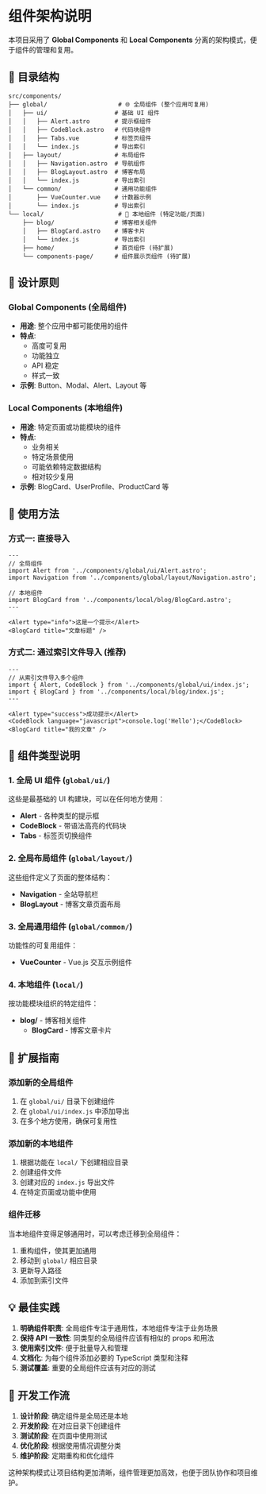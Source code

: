 # 组件架构说明

本项目采用了 **Global Components** 和 **Local Components** 分离的架构模式，便于组件的管理和复用。

## 📁 目录结构

```
src/components/
├── global/                    # 🌐 全局组件 (整个应用可复用)
│   ├── ui/                   # 基础 UI 组件
│   │   ├── Alert.astro       # 提示框组件
│   │   ├── CodeBlock.astro   # 代码块组件
│   │   ├── Tabs.vue          # 标签页组件
│   │   └── index.js          # 导出索引
│   ├── layout/               # 布局组件
│   │   ├── Navigation.astro  # 导航组件
│   │   ├── BlogLayout.astro  # 博客布局
│   │   └── index.js          # 导出索引
│   └── common/               # 通用功能组件
│       ├── VueCounter.vue    # 计数器示例
│       └── index.js          # 导出索引
└── local/                     # 📍 本地组件 (特定功能/页面)
    ├── blog/                 # 博客相关组件
    │   ├── BlogCard.astro    # 博客卡片
    │   └── index.js          # 导出索引
    ├── home/                 # 首页组件 (待扩展)
    └── components-page/      # 组件展示页组件 (待扩展)
```

## 🎯 设计原则

### Global Components (全局组件)
- **用途**: 整个应用中都可能使用的组件
- **特点**: 
  - 高度可复用
  - 功能独立
  - API 稳定
  - 样式一致
- **示例**: Button、Modal、Alert、Layout 等

### Local Components (本地组件)
- **用途**: 特定页面或功能模块的组件
- **特点**:
  - 业务相关
  - 特定场景使用
  - 可能依赖特定数据结构
  - 相对较少复用
- **示例**: BlogCard、UserProfile、ProductCard 等

## 📝 使用方法

### 方式一: 直接导入

```astro
---
// 全局组件
import Alert from '../components/global/ui/Alert.astro';
import Navigation from '../components/global/layout/Navigation.astro';

// 本地组件
import BlogCard from '../components/local/blog/BlogCard.astro';
---

<Alert type="info">这是一个提示</Alert>
<BlogCard title="文章标题" />
```

### 方式二: 通过索引文件导入 (推荐)

```astro
---
// 从索引文件导入多个组件
import { Alert, CodeBlock } from '../components/global/ui/index.js';
import { BlogCard } from '../components/local/blog/index.js';
---

<Alert type="success">成功提示</Alert>
<CodeBlock language="javascript">console.log('Hello');</CodeBlock>
<BlogCard title="我的文章" />
```

## 🧩 组件类型说明

### 1. 全局 UI 组件 (`global/ui/`)
这些是最基础的 UI 构建块，可以在任何地方使用：

- **Alert** - 各种类型的提示框
- **CodeBlock** - 带语法高亮的代码块
- **Tabs** - 标签页切换组件

### 2. 全局布局组件 (`global/layout/`)
这些组件定义了页面的整体结构：

- **Navigation** - 全站导航栏
- **BlogLayout** - 博客文章页面布局

### 3. 全局通用组件 (`global/common/`)
功能性的可复用组件：

- **VueCounter** - Vue.js 交互示例组件

### 4. 本地组件 (`local/`)
按功能模块组织的特定组件：

- **blog/** - 博客相关组件
  - **BlogCard** - 博客文章卡片

## 🔄 扩展指南

### 添加新的全局组件

1. 在 `global/ui/` 目录下创建组件
2. 在 `global/ui/index.js` 中添加导出
3. 在多个地方使用，确保可复用性

### 添加新的本地组件

1. 根据功能在 `local/` 下创建相应目录
2. 创建组件文件
3. 创建对应的 `index.js` 导出文件
4. 在特定页面或功能中使用

### 组件迁移

当本地组件变得足够通用时，可以考虑迁移到全局组件：

1. 重构组件，使其更加通用
2. 移动到 `global/` 相应目录
3. 更新导入路径
4. 添加到索引文件

## 💡 最佳实践

1. **明确组件职责**: 全局组件专注于通用性，本地组件专注于业务场景
2. **保持 API 一致性**: 同类型的全局组件应该有相似的 props 和用法
3. **使用索引文件**: 便于批量导入和管理
4. **文档化**: 为每个组件添加必要的 TypeScript 类型和注释
5. **测试覆盖**: 重要的全局组件应该有对应的测试

## 🚀 开发工作流

1. **设计阶段**: 确定组件是全局还是本地
2. **开发阶段**: 在对应目录下创建组件
3. **测试阶段**: 在页面中使用测试
4. **优化阶段**: 根据使用情况调整分类
5. **维护阶段**: 定期重构和优化组件

这种架构模式让项目结构更加清晰，组件管理更加高效，也便于团队协作和项目维护。
